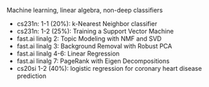 Machine learning, linear algebra, non-deep classifiers
- cs231n: 1-1 (20%): k-Nearest Neighbor classifier
- cs231n: 1-2 (25%): Training a Support Vector Machine
- fast.ai linalg 2: Topic Modeling with NMF and SVD
- fast.ai linalg 3: Background Removal with Robust PCA
- fast.ai linalg 4-6: Linear Regression
- fast.ai linalg 7: PageRank with Eigen Decompositions
- cs20si 1-2 (40%): logistic regression for coronary heart disease prediction
